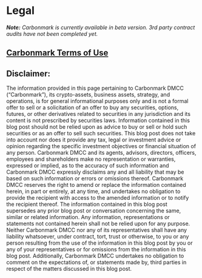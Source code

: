 # Legal

_**Note:** Carbonmark is currently available in beta version. 3rd party contract audits have not been completed yet._

## [Carbonmark Terms of Use](https://www.carbonmark.com/blog/terms-of-use)

## Disclaimer:

The information provided in this page pertaining to Carbonmark DMCC (“Carbonmark”), its crypto-assets, business assets, strategy, and operations, is for general informational purposes only and is not a formal offer to sell or a solicitation of an offer to buy any securities, options, futures, or other derivatives related to securities in any jurisdiction and its content is not prescribed by securities laws. Information contained in this blog post should not be relied upon as advice to buy or sell or hold such securities or as an offer to sell such securities. This blog post does not take into account nor does it provide any tax, legal or investment advice or opinion regarding the specific investment objectives or financial situation of any person. Carbonmark DMCC and its agents, advisors, directors, officers, employees and shareholders make no representation or warranties, expressed or implied, as to the accuracy of such information and Carbonmark DMCC expressly disclaims any and all liability that may be based on such information or errors or omissions thereof. Carbonmark DMCC reserves the right to amend or replace the information contained herein, in part or entirely, at any time, and undertakes no obligation to provide the recipient with access to the amended information or to notify the recipient thereof. The information contained in this blog post supersedes any prior blog post or conversation concerning the same, similar or related information. Any information, representations or statements not contained herein shall not be relied upon for any purpose. Neither Carbonmark DMCC nor any of its representatives shall have any liability whatsoever, under contract, tort, trust or otherwise, to you or any person resulting from the use of the information in this blog post by you or any of your representatives or for omissions from the information in this blog post. Additionally, Carbonmark DMCC undertakes no obligation to comment on the expectations of, or statements made by, third parties in respect of the matters discussed in this blog post.
